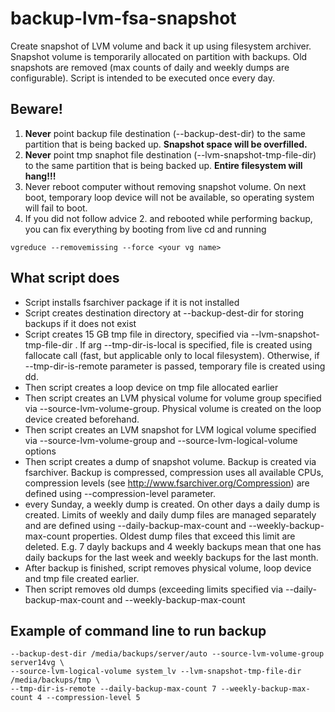 # backup-lvm-fsa-snapshot
Create snapshot of LVM volume and back it up using filesystem archiver. 
Snapshot volume is temporarily allocated on partition with backups.
Old snapshots are removed (max counts of daily and weekly dumps are 
configurable). Script is intended to be executed once every day.  


## Beware!
1. **Never** point backup file destination (--backup-dest-dir) to the same partition that is being 
backed up. **Snapshot space will be overfilled.**
1. **Never** point tmp snaphot file destination (--lvm-snapshot-tmp-file-dir) to the same partition that is being 
backed up. **Entire filesystem will hang!!!**
1. Never reboot computer without removing snapshot volume. On next boot,
temporary loop device will not be available, so operating system will fail
to boot.
1. If you did not follow advice 2. and rebooted while performing backup, 
you can fix everything by booting from live cd and running 
```
vgreduce --removemissing --force <your vg name>
```

## What script does
- Script installs fsarchiver package if it is not installed
- Script creates destination directory at --backup-dest-dir for storing backups 
if it does not exist 
- Script creates 15 GB tmp file in directory, specified via --lvm-snapshot-tmp-file-dir . 
If arg --tmp-dir-is-local is specified,
 file is created using fallocate call (fast, but applicable only to local filesystem). 
 Otherwise, if --tmp-dir-is-remote parameter is passed, temporary file is created 
 using dd.
- Then script creates a loop device on tmp file allocated earlier
- Then script creates an LVM physical volume for volume group specified via --source-lvm-volume-group.
 Physical volume is created on the loop device created beforehand.
- Then script creates an LVM snapshot for LVM logical volume specified via 
 --source-lvm-volume-group and --source-lvm-logical-volume options
- Then script creates a dump of snapshot volume. Backup is created via fsarchiver. 
Backup is compressed, compression uses all available CPUs, compression levels 
(see http://www.fsarchiver.org/Compression) are defined using --compression-level
 parameter.
- every Sunday, a weekly dump is created. On other days a daily dump is created.
 Limits of weekly and daily dump files are managed separately and 
 are defined using --daily-backup-max-count and
 --weekly-backup-max-count properties. Oldest dump files that exceed this limit are deleted.
 E.g. 7 dayly backups and 4 weekly backups mean that one has daily backups for the last week
 and weekly backups for the last month. 
- After backup is finished, script removes physical volume, loop device and tmp file created earlier.
- Then script removes old dumps (exceeding limits specified via --daily-backup-max-count 
 and --weekly-backup-max-count

## Example of command line to run backup
```
--backup-dest-dir /media/backups/server/auto --source-lvm-volume-group server14vg \
--source-lvm-logical-volume system_lv --lvm-snapshot-tmp-file-dir /media/backups/tmp \
--tmp-dir-is-remote --daily-backup-max-count 7 --weekly-backup-max-count 4 --compression-level 5
```